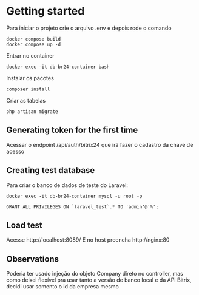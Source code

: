 # Getting started

Para iniciar o projeto crie o arquivo .env e depois rode o comando

```
docker compose build
docker compose up -d
```

Entrar no container

```
docker exec -it db-br24-container bash
```

Instalar os pacotes

```
composer install
```

Criar as tabelas

```
php artisan migrate
```

## Generating token for the first time

Acessar o endpoint /api/auth/bitrix24 que irá fazer o cadastro da chave de acesso

## Creating test database

Para criar o banco de dados de teste do Laravel:

```
docker exec -it db-br24-container mysql -u root -p

GRANT ALL PRIVILEGES ON `laravel_test`.* TO 'admin'@'%';
```

## Load test

Acesse http://localhost:8089/
E no host preencha http://nginx:80

## Observations

Poderia ter usado injeção do objeto Company direto no controller, mas como deixei flexível pra usar tanto a versão de banco local e da API Bitrix, decidi usar somento o id da empresa mesmo
